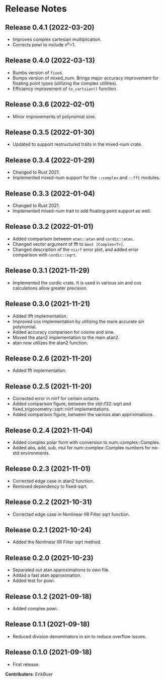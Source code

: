 # Release Notes

## Release 0.4.1 (2022-03-20)

- Improves complex cartesian multiplication.
- Corrects powi to include n⁰=1.

## Release 0.4.0 (2022-03-13)

- Bumbs version of `fixed`.
- Bumps version of mixed_num. Brings major accuracy improvement for floating point types (utilizing the complex utilities).
- Efficiency improvement of `to_cartsian()` function.

## Release 0.3.6 (2022-02-01)

- Minor improvements of polynomial sine.

## Release 0.3.5 (2022-01-30)

- Updated to support restructured traits in the mixed-num crate.

## Release 0.3.4 (2022-01-29)

- Changed to Rust 2021.
- Implemented mixed-num support for the `::complex` and `::fft` modules.

## Release 0.3.3 (2022-01-04)

- Changed to Rust 2021.
- Implemented mixed-num trait to add floating point support as well.

## Release 0.3.2 (2022-01-01)

- Added comparison between `atan::atan` and `cordic::atan`.
- Changed vector argument of fft to `&mut [Complex<T>]`.
- Changed description of the `niirf` error plot, and added error comparison with `cordic::sqrt`.

## Release 0.3.1 (2021-11-29)

- Implemented the cordic crate. It is used in various sin and cos calculations allow greater precision.

## Release 0.3.0 (2021-11-21)

- Added ifft implementation.
- Improved cos implementation by utilizing the more accurate sin polynomial.
- Added accuracy comparison for cosine and sine.
- Moved the atan2 implementation to the main atan2.
- atan now utilizes the atan2 function.

## Release 0.2.6 (2021-11-20)

- Added fft implementation.

## Release 0.2.5 (2021-11-20)

- Corrected error in niirf for certain octants.
- Added comparison figure, between the std::f32::sqrt and fixed_trigonometry::sqrt::niirf implementations.
- Added comparison figure, between the various atan appriximations.

## Release 0.2.4 (2021-11-04)

- Added complex polar form with conversion to num::complex::Complex.
- Added abs, add, sub, mul for num::complex::Complex numbers for no-std environments.

## Release 0.2.3 (2021-11-01)

- Corrected edge case in atan2 function.
- Removed dependency to fixed-sqrt.

## Release 0.2.2 (2021-10-31)

- Corrected edge case in Nonlinear IIR Filter sqrt function.

## Release 0.2.1 (2021-10-24)

- Added the Nonlinear IIR Filter sqrt method.

## Release 0.2.0 (2021-10-23)

- Separated out atan approximations to own file.
- Addad a fast atan approximation.
- Added test for powi.

## Release 0.1.2 (2021-09-18)

- Added complex powi.

## Release 0.1.1 (2021-09-18)

- Reduced division denominators in sin to reduce overflow issues.

## Release 0.1.0 (2021-09-18)

- First release.

**Contributors**: ErikBuer
